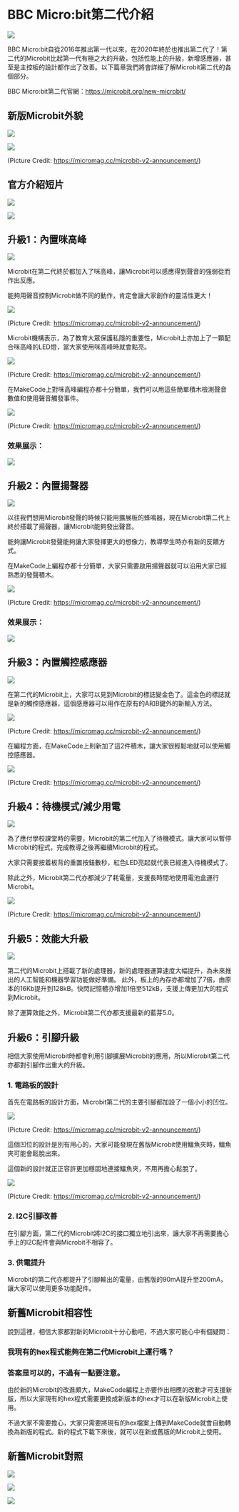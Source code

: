 # BBC Micro:bit第二代介紹

![](./image/3.png)

BBC Micro:bit自從2016年推出第一代以來，在2020年終於也推出第二代了！第二代的Microbit比起第一代有極之大的升級，包括性能上的升級，新增感應器，甚至是主控板的設計都作出了改善。以下篇章我們將會詳細了解Microbit第二代的各個部分。

BBC Micro:bit第二代官網：<https://microbit.org/new-microbit/>

## 新版Microbit外貌

![](./image/appearance.png)

![](./image/2.jpg)

(Picture Credit: https://micromag.cc/microbit-v2-announcement/)

## 官方介紹短片

[![](./image/23.png)](https://www.youtube.com/watch?v=pIUJ4kvJ_QU&feature=emb_title)

[![](./image/24.png)](https://www.youtube.com/watch?v=waIdGCitbH4&feature=emb_title)

## 升級1：內置咪高峰

![](./image/4.jpg)

Microbit在第二代終於都加入了咪高峰，讓Microbit可以感應得到聲音的強弱從而作出反應。

能夠用聲音控制Microbit做不同的動作，肯定會讓大家創作的靈活性更大！

![](./image/6.jpg)

(Picture Credit: https://micromag.cc/microbit-v2-announcement/)

Microbit機構表示，為了教育大眾保護私隱的重要性，Microbit上亦加上了一顆配合咪高峰的LED燈，當大家使用咪高峰時就會點亮。

![](./image/7.jpg)

(Picture Credit: https://micromag.cc/microbit-v2-announcement/)

在MakeCode上對咪高峰編程亦都十分簡單，我們可以用這些簡單積木檢測聲音數值和使用聲音觸發事件。

![](./image/8.jpg)

(Picture Credit: https://micromag.cc/microbit-v2-announcement/)

### 效果展示：

[![](./image/9.png)](https://www.youtube.com/watch?v=JYvUnb2zImk&feature=emb_title)

## 升級2：內置揚聲器

![](./image/5.jpg)

以往我們想用Microbit發聲的時候只能用擴展板的蜂鳴器，現在Microbit第二代上終於搭載了揚聲器，讓Microbit能夠發出聲音。

能夠讓Microbit發聲能夠讓大家發揮更大的想像力，教導學生時亦有新的反饋方式。

在MakeCode上編程亦都十分簡單，大家只需要啟用揚聲器就可以沿用大家已經熟悉的發聲積木。

![](./image/10.jpg)

(Picture Credit: https://micromag.cc/microbit-v2-announcement/)

### 效果展示：

[![](./image/11.png)](https://www.youtube.com/watch?v=KbB6-6Nn19U&feature=emb_title)

## 升級3：內置觸控感應器

![](./image/12.png)

在第二代的Microbit上，大家可以見到Microbit的標誌變金色了。這金色的標誌就是新的觸控感應器，這個感應器可以用作在原有的A和B鍵外的新輸入方法。

![](./image/13.jpg)

(Picture Credit: https://micromag.cc/microbit-v2-announcement/)

在編程方面，在MakeCode上則新加了這2件積木，讓大家很輕鬆地就可以使用觸控感應器。

![](./image/14.jpg)

(Picture Credit: https://micromag.cc/microbit-v2-announcement/)

## 升級4：待機模式/減少用電

![](./image/15.png)

為了應付學校課堂時的需要，Microbit的第二代加入了待機模式。讓大家可以暫停Microbit的程式，完成教導之後再繼續Microbit的程式。

大家只需要按着板背的重置按鈕數秒，紅色LED亮起就代表已經進入待機模式了。

除此之外，Microbit第二代亦都減少了耗電量，支援長時間地使用電池盒運行Microbit。

![](./image/16.jpg)

(Picture Credit: https://micromag.cc/microbit-v2-announcement/)

## 升級5：效能大升級

![](./image/17.png)

第二代的Microbit上搭載了新的處理器，新的處理器運算速度大幅提升，為未來推出的人工智能和機器學習功能做好準備。
此外，板上的內存亦都增加了7倍，由原本的16Kb提升到128kB。快閃記憶體亦增加1倍至512kB，支援上傳更加大的程式到Microbit。

除了運算效能之外，Microbit第二代亦都支援最新的藍芽5.0。

## 升級6：引腳升級

相信大家使用Microbit時都會利用引腳擴展Microbit的應用，所以Microbit第二代亦都對引腳作出重大的升級。

### 1. 電路板的設計

首先在電路板的設計方面，Microbit第二代的主要引腳都加設了一個小小的凹位。

![](./image/18.jpg)

(Picture Credit: https://micromag.cc/microbit-v2-announcement/)

這個凹位的設計是別有用心的，大家可能發現在舊版Microbit使用鱷魚夾時，鱷魚夾可能會鬆脫出來。

這個新的設計就正正容許更加穩固地連接鱷魚夾，不用再擔心鬆脫了。

![](./image/19.jpg)

(Picture Credit: https://micromag.cc/microbit-v2-announcement/)

### 2. I2C引腳改善

在引腳方面，第二代的Microbit將I2C的接口獨立地引出來，讓大家不再需要擔心手上的I2C配件會與Microbit不相容了。

### 3. 供電提升

Microbit的第二代亦都提升了引腳輸出的電量，由舊版的90mA提升至200mA，讓大家可以使用更多功能配件。

## 新舊Microbit相容性

說到這裡，相信大家都對新的Microbit十分心動吧，不過大家可能心中有個疑問：

### 我現有的hex程式能夠在第二代Microbit上運行嗎？

### 答案是可以的，不過有一點要注意。

由於新的Microbit的改進頗大，MakeCode編程上亦要作出相應的改動才可支援新版，所以大家現有的hex程式需要更換成新版本的hex才可以在新版Microbit上使用。

不過大家不需要擔心，大家只需要將現有的hex檔案上傳到MakeCode就會自動轉換為新版的程式。新的程式下載下來後，就可以在新或舊版的Microbit上使用。

## 新舊Microbit對照

![](./image/21.png)

![](./image/22.png)

![](./image/20.png)

